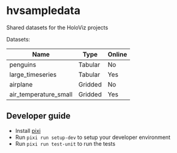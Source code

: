 # hvsampledata

Shared datasets for the HoloViz projects

Datasets:

| Name                  | Type    | Online |
| --------------------- | ------- | ------ |
| penguins              | Tabular | No     |
| large_timeseries      | Tabular | Yes    |
| airplane              | Gridded | No     |
| air_temperature_small | Gridded | Yes    |

## Developer guide

- Install [pixi](https://pixi.sh)
- Run `pixi run setup-dev` to setup your developer environment
- Run `pixi run test-unit` to run the tests
